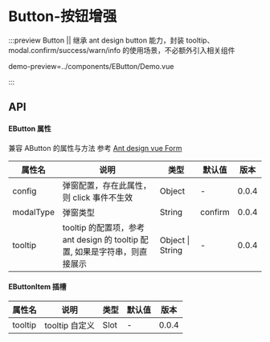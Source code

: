 # Button-按钮增强

:::preview Button || 继承 ant design button 能力，封装 tooltip、modal.confirm/success/warn/info 的使用场景，不必额外引入相关组件

demo-preview=../components/EButton/Demo.vue

:::

## API

#### EButton 属性

兼容 AButton 的属性与方法 参考 [Ant design vue Form](https://3x.antdv.com/components/form-cn)

| 属性名    | 说明                                                                        | 类型             | 默认值  | 版本  |
| --------- | --------------------------------------------------------------------------- | ---------------- | ------- | ----- |
| config    | 弹窗配置，存在此属性，则 click 事件不生效                                   | Object           | -       | 0.0.4 |
| modalType | 弹窗类型                                                                    | String           | confirm | 0.0.4 |
| tooltip   | tooltip 的配置项，参考 ant design 的 tooltip 配置, 如果是字符串，则直接展示 | Object \| String | -       | 0.0.4 |

#### EButtonItem 插槽

| 属性名  | 说明           | 类型 | 默认值 | 版本  |
| ------- | -------------- | ---- | ------ | ----- |
| tooltip | tooltip 自定义 | Slot | -      | 0.0.4 |

